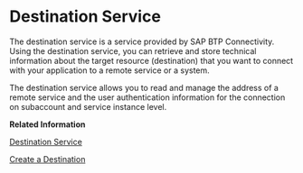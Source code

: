 <!-- copy3f8a0aed508c4940a71aaaf18e037095 -->

# Destination Service

The destination service is a service provided by SAP BTP Connectivity. Using the destination service, you can retrieve and store technical information about the target resource \(destination\) that you want to connect with your application to a remote service or a system.

The destination service allows you to read and manage the address of a remote service and the user authentication information for the connection on subaccount and service instance level.

**Related Information**  


[Destination Service](https://help.sap.com/viewer/cca91383641e40ffbe03bdc78f00f681/Cloud/en-US/daca64dacc6148fcb5c70ed86082ef91.html#loiodaca64dacc6148fcb5c70ed86082ef91__services)

[Create a Destination](../30-development/create-a-destination-3fa7934.md "If your business application uses external services, you have to set up a destination for outbound communication either in your subaccount, which is recommended, or in your ABAP service instance.")

